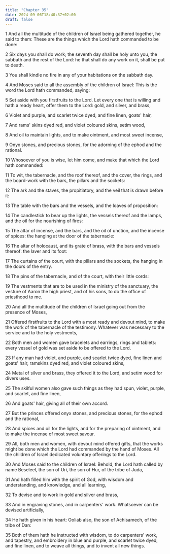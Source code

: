 ```yaml
---
title: "Chapter 35"
date: 2024-09-06T18:40:37+02:00
draft: false
---
```




1 And all the multitude of the children of Israel being gathered together, he said to them: These are the things which the Lord hath commanded to be done:

2 Six days you shall do work; the seventh day shall be holy unto you, the sabbath and the rest of the Lord: he that shall do any work on it, shall be put to death.

3 You shall kindle no fire in any of your habitations on the sabbath day.

4 And Moses said to all the assembly of the children of Israel: This is the word the Lord hath commanded, saying:

5 Set aside with you firstfruits to the Lord. Let every one that is willing and hath a ready heart, offer them to the Lord: gold, and silver, and brass,

6 Violet and purple, and scarlet twice dyed, and fine linen, goats' hair,

7 And rams' skins dyed red, and violet coloured skins, setim wood,

8 And oil to maintain lights, and to make ointment, and most sweet incense,

9 Onyx stones, and precious stones, for the adorning of the ephod and the rational.

10 Whosoever of you is wise, let him come, and make that which the Lord hath commanded:

11 To wit, the tabernacle, and the roof thereof, and the cover, the rings, and the board-work with the bars, the pillars and the sockets:

12 The ark and the staves, the propitiatory, and the veil that is drawn before it:

13 The table with the bars and the vessels, and the loaves of proposition:

14 The candlestick to bear up the lights, the vessels thereof and the lamps, and the oil for the nourishing of fires:

15 The altar of incense, and the bars, and the oil of unction, and the incense of spices: the hanging at the door of the tabernacle:

16 The altar of holocaust, and its grate of brass, with the bars and vessels thereof: the laver and its foot:

17 The curtains of the court, with the pillars and the sockets, the hanging in the doors of the entry.

18 The pins of the tabernacle, and of the court, with their little cords:

19 The vestments that are to be used in the ministry of the sanctuary, the vesture of Aaron the high priest, and of his sons, to do the office of priesthood to me.

20 And all the multitude of the children of Israel going out from the presence of Moses,

21 Offered firstfruits to the Lord with a most ready and devout mind, to make the work of the tabernacle of the testimony. Whatever was necessary to the service and to the holy vestments,

22 Both men and women gave bracelets and earrings, rings and tablets: every vessel of gold was set aside to be offered to the Lord.

23 If any man had violet, and purple, and scarlet twice dyed, fine linen and goats' hair, ramskins dyed red, and violet coloured skins,

24 Metal of silver and brass, they offered it to the Lord, and setim wood for divers uses.

25 The skilful women also gave such things as they had spun, violet, purple, and scarlet, and fine linen,

26 And goats' hair, giving all of their own accord.

27 But the princes offered onyx stones, and precious stones, for the ephod and the rational,

28 And spices and oil for the lights, and for the preparing of ointment, and to make the incense of most sweet savour.

29 All, both men and women, with devout mind offered gifts, that the works might be done which the Lord had commanded by the hand of Moses. All the children of Israel dedicated voluntary offerings to the Lord.

30 And Moses said to the children of Israel: Behold, the Lord hath called by name Beseleel, the son of Uri, the son of Hur, of the tribe of Juda,

31 And hath filled him with the spirit of God, with wisdom and understanding, and knowledge, and all learning,

32 To devise and to work in gold and silver and brass,

33 And in engraving stones, and in carpenters' work. Whatsoever can be devised artificially,

34 He hath given in his heart: Ooliab also, the son of Achisamech, of the tribe of Dan:

35 Both of them hath he instructed with wisdom, to do carpenters' work, and tapestry, and embroidery in blue and purple, and scarlet twice dyed, and fine linen, and to weave all things, and to invent all new things.

